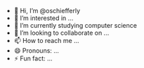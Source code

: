 - 👋 Hi, I’m @oschiefferly
- 👀 I’m interested in ...
- 🌱 I’m currently studying computer science
- 💞️ I’m looking to collaborate on ...
- 📫 How to reach me ...
- 😄 Pronouns: ...
- ⚡ Fun fact: ...

<!---
oschiefferly/oschiefferly is a ✨ special ✨ repository because its `README.md` (this file) appears on your GitHub profile.
You can click the Preview link to take a look at your changes.
--->
